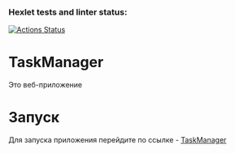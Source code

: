 ### Hexlet tests and linter status:
[![Actions Status](https://github.com/evg-c/java-project-99/actions/workflows/hexlet-check.yml/badge.svg)](https://github.com/evg-c/java-project-99/actions)

# TaskManager

Это веб-приложение 

# Запуск

Для запуска приложения перейдите по ссылке - [TaskManager](https://java-project-99-5wdb.onrender.com/welcome)

